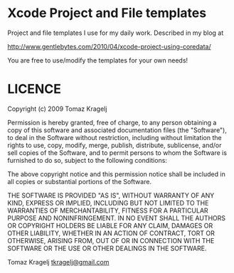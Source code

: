 Xcode Project and File templates
================================

Project and file templates I use for my daily work. Described in my blog at

http://www.gentlebytes.com/2010/04/xcode-project-using-coredata/

You are free to use/modify the templates for your own needs!


LICENCE
=======

Copyright (c) 2009 Tomaz Kragelj

Permission is hereby granted, free of charge, to any person
obtaining a copy of this software and associated documentation
files (the "Software"), to deal in the Software without
restriction, including without limitation the rights to use,
copy, modify, merge, publish, distribute, sublicense, and/or sell
copies of the Software, and to permit persons to whom the
Software is furnished to do so, subject to the following
conditions:

The above copyright notice and this permission notice shall be
included in all copies or substantial portions of the Software.

THE SOFTWARE IS PROVIDED "AS IS", WITHOUT WARRANTY OF ANY KIND,
EXPRESS OR IMPLIED, INCLUDING BUT NOT LIMITED TO THE WARRANTIES
OF MERCHANTABILITY, FITNESS FOR A PARTICULAR PURPOSE AND
NONINFRINGEMENT. IN NO EVENT SHALL THE AUTHORS OR COPYRIGHT
HOLDERS BE LIABLE FOR ANY CLAIM, DAMAGES OR OTHER LIABILITY,
WHETHER IN AN ACTION OF CONTRACT, TORT OR OTHERWISE, ARISING
FROM, OUT OF OR IN CONNECTION WITH THE SOFTWARE OR THE USE OR
OTHER DEALINGS IN THE SOFTWARE.

 
Tomaz Kragelj <tkragelj@gmail.com>
